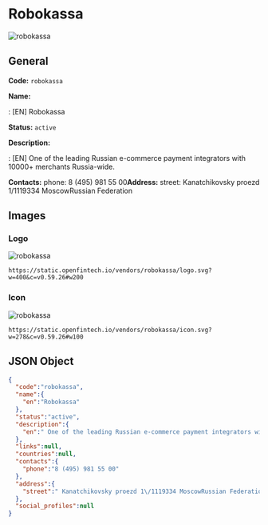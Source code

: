 
# Robokassa 
![robokassa](https://static.openfintech.io/vendors/robokassa/logo.svg?w=400&c=v0.59.26#w200)  

## General 
 
**Code:** `robokassa` 
 
**Name:** 
 
:	[EN] Robokassa 
 
**Status:** `active` 
 
**Description:** 
 
: [EN]  One of the leading Russian e-commerce payment integrators with 10000+ merchants Russia-wide.  
 
**Contacts:** 
phone: 8 (495) 981 55 00**Address:** 
street:  Kanatchikovsky proezd 1/1119334 MoscowRussian Federation  

## Images 

### Logo 
 
![robokassa](https://static.openfintech.io/vendors/robokassa/logo.svg?w=400&c=v0.59.26#w200)  

```
https://static.openfintech.io/vendors/robokassa/logo.svg?w=400&c=v0.59.26#w200
```  

### Icon 
 
![robokassa](https://static.openfintech.io/vendors/robokassa/icon.svg?w=278&c=v0.59.26#w100)  

```
https://static.openfintech.io/vendors/robokassa/icon.svg?w=278&c=v0.59.26#w100
```  

## JSON Object 

```json
{
  "code":"robokassa",
  "name":{
    "en":"Robokassa"
  },
  "status":"active",
  "description":{
    "en":" One of the leading Russian e-commerce payment integrators with 10000+ merchants Russia-wide. "
  },
  "links":null,
  "countries":null,
  "contacts":{
    "phone":"8 (495) 981 55 00"
  },
  "address":{
    "street":" Kanatchikovsky proezd 1\/1119334 MoscowRussian Federation "
  },
  "social_profiles":null
}
```  
